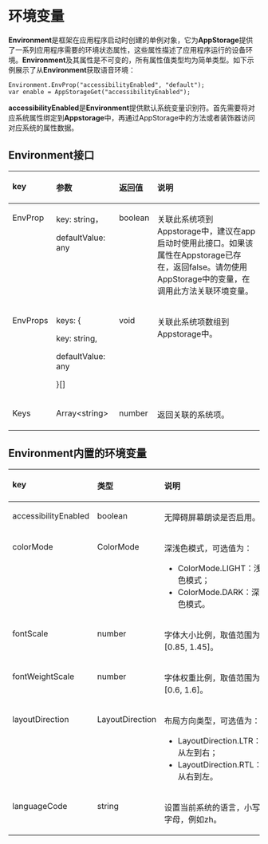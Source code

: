 # 环境变量<a name="ZH-CN_TOPIC_0000001129032930"></a>

**Environment**是框架在应用程序启动时创建的单例对象，它为**AppStorage**提供了一系列应用程序需要的环境状态属性，这些属性描述了应用程序运行的设备环境。**Environment**及其属性是不可变的，所有属性值类型均为简单类型。如下示例展示了从**Environment**获取语音环境：

```
Environment.EnvProp("accessibilityEnabled", "default");
var enable = AppStorageGet("accessibilityEnabled");
```

**accessibilityEnabled**是**Environment**提供默认系统变量识别符。首先需要将对应系统属性绑定到**Appstorage**中，再通过AppStorage中的方法或者装饰器访问对应系统的属性数据。

## Environment接口<a name="section12843192134"></a>

<a name="table384419171310"></a>
<table><thead align="left"><tr id="row284141915136"><th class="cellrowborder" valign="top" width="14.26%" id="mcps1.1.5.1.1"><p id="p1784419191310"><a name="p1784419191310"></a><a name="p1784419191310"></a><strong id="b88541913130"><a name="b88541913130"></a><a name="b88541913130"></a>key</strong></p>
</th>
<th class="cellrowborder" valign="top" width="25.330000000000002%" id="mcps1.1.5.1.2"><p id="p168921384172"><a name="p168921384172"></a><a name="p168921384172"></a>参数</p>
</th>
<th class="cellrowborder" valign="top" width="12.590000000000002%" id="mcps1.1.5.1.3"><p id="p12851119141312"><a name="p12851119141312"></a><a name="p12851119141312"></a>返回值</p>
</th>
<th class="cellrowborder" valign="top" width="47.82%" id="mcps1.1.5.1.4"><p id="p885719141315"><a name="p885719141315"></a><a name="p885719141315"></a><strong id="b188551941314"><a name="b188551941314"></a><a name="b188551941314"></a>说明</strong></p>
</th>
</tr>
</thead>
<tbody><tr id="row6857197134"><td class="cellrowborder" valign="top" width="14.26%" headers="mcps1.1.5.1.1 "><p id="p1385101911130"><a name="p1385101911130"></a><a name="p1385101911130"></a>EnvProp</p>
</td>
<td class="cellrowborder" valign="top" width="25.330000000000002%" headers="mcps1.1.5.1.2 "><p id="p5663204012204"><a name="p5663204012204"></a><a name="p5663204012204"></a>key: string，</p>
<p id="p566354016203"><a name="p566354016203"></a><a name="p566354016203"></a>defaultValue: any</p>
</td>
<td class="cellrowborder" valign="top" width="12.590000000000002%" headers="mcps1.1.5.1.3 "><p id="p1585019161319"><a name="p1585019161319"></a><a name="p1585019161319"></a>boolean</p>
</td>
<td class="cellrowborder" valign="top" width="47.82%" headers="mcps1.1.5.1.4 "><p id="p385151931313"><a name="p385151931313"></a><a name="p385151931313"></a>关联此系统项到Appstorage中，建议在app启动时使用此接口。如果该属性在Appstorage已存在，返回false。请勿使用AppStorage中的变量，在调用此方法关联环境变量。</p>
</td>
</tr>
<tr id="row685121921320"><td class="cellrowborder" valign="top" width="14.26%" headers="mcps1.1.5.1.1 "><p id="p89412247562"><a name="p89412247562"></a><a name="p89412247562"></a>EnvProps</p>
</td>
<td class="cellrowborder" valign="top" width="25.330000000000002%" headers="mcps1.1.5.1.2 "><p id="p16911327112814"><a name="p16911327112814"></a><a name="p16911327112814"></a>keys: {</p>
<p id="p260853217289"><a name="p260853217289"></a><a name="p260853217289"></a>key: string,</p>
<p id="p2084673414282"><a name="p2084673414282"></a><a name="p2084673414282"></a>defaultValue: any</p>
<p id="p1989210821720"><a name="p1989210821720"></a><a name="p1989210821720"></a>}[]</p>
</td>
<td class="cellrowborder" valign="top" width="12.590000000000002%" headers="mcps1.1.5.1.3 "><p id="p19487625142016"><a name="p19487625142016"></a><a name="p19487625142016"></a>void</p>
</td>
<td class="cellrowborder" valign="top" width="47.82%" headers="mcps1.1.5.1.4 "><p id="p2029419733518"><a name="p2029419733518"></a><a name="p2029419733518"></a>关联此系统项数组到Appstorage中。</p>
</td>
</tr>
<tr id="row198581961319"><td class="cellrowborder" valign="top" width="14.26%" headers="mcps1.1.5.1.1 "><p id="p1685319131316"><a name="p1685319131316"></a><a name="p1685319131316"></a>Keys</p>
</td>
<td class="cellrowborder" valign="top" width="25.330000000000002%" headers="mcps1.1.5.1.2 "><p id="p1282319383561"><a name="p1282319383561"></a><a name="p1282319383561"></a>Array&lt;string&gt;</p>
</td>
<td class="cellrowborder" valign="top" width="12.590000000000002%" headers="mcps1.1.5.1.3 "><p id="p128511951310"><a name="p128511951310"></a><a name="p128511951310"></a>number</p>
</td>
<td class="cellrowborder" valign="top" width="47.82%" headers="mcps1.1.5.1.4 "><p id="p138551931318"><a name="p138551931318"></a><a name="p138551931318"></a>返回关联的系统项。</p>
</td>
</tr>
</tbody>
</table>

## Environment内置的环境变量<a name="section76906244255"></a>

<a name="table367mcpsimp"></a>
<table><thead align="left"><tr id="row373mcpsimp"><th class="cellrowborder" valign="top" width="25.919999999999998%" id="mcps1.1.4.1.1"><p id="p375mcpsimp"><a name="p375mcpsimp"></a><a name="p375mcpsimp"></a><strong id="b1320314815620"><a name="b1320314815620"></a><a name="b1320314815620"></a>key</strong></p>
</th>
<th class="cellrowborder" valign="top" width="22.02%" id="mcps1.1.4.1.2"><p id="p377mcpsimp"><a name="p377mcpsimp"></a><a name="p377mcpsimp"></a><strong id="b2204581618"><a name="b2204581618"></a><a name="b2204581618"></a>类型</strong></p>
</th>
<th class="cellrowborder" valign="top" width="52.059999999999995%" id="mcps1.1.4.1.3"><p id="p379mcpsimp"><a name="p379mcpsimp"></a><a name="p379mcpsimp"></a><strong id="b1220514815611"><a name="b1220514815611"></a><a name="b1220514815611"></a>说明</strong></p>
</th>
</tr>
</thead>
<tbody><tr id="row380mcpsimp"><td class="cellrowborder" valign="top" width="25.919999999999998%" headers="mcps1.1.4.1.1 "><p id="p7162853112520"><a name="p7162853112520"></a><a name="p7162853112520"></a>accessibilityEnabled</p>
</td>
<td class="cellrowborder" valign="top" width="22.02%" headers="mcps1.1.4.1.2 "><p id="p384mcpsimp"><a name="p384mcpsimp"></a><a name="p384mcpsimp"></a>boolean</p>
</td>
<td class="cellrowborder" valign="top" width="52.059999999999995%" headers="mcps1.1.4.1.3 "><p id="p386mcpsimp"><a name="p386mcpsimp"></a><a name="p386mcpsimp"></a>无障碍屏幕朗读是否启用。</p>
</td>
</tr>
<tr id="row387mcpsimp"><td class="cellrowborder" valign="top" width="25.919999999999998%" headers="mcps1.1.4.1.1 "><p id="p389mcpsimp"><a name="p389mcpsimp"></a><a name="p389mcpsimp"></a>colorMode</p>
</td>
<td class="cellrowborder" valign="top" width="22.02%" headers="mcps1.1.4.1.2 "><p id="p391mcpsimp"><a name="p391mcpsimp"></a><a name="p391mcpsimp"></a>ColorMode</p>
</td>
<td class="cellrowborder" valign="top" width="52.059999999999995%" headers="mcps1.1.4.1.3 "><p id="p897319423383"><a name="p897319423383"></a><a name="p897319423383"></a>深浅色模式，可选值为：</p>
<a name="ul11210147183818"></a><a name="ul11210147183818"></a><ul id="ul11210147183818"><li>ColorMode.LIGHT：浅色模式；</li><li>ColorMode.DARK：深色模式。</li></ul>
</td>
</tr>
<tr id="row394mcpsimp"><td class="cellrowborder" valign="top" width="25.919999999999998%" headers="mcps1.1.4.1.1 "><p id="p396mcpsimp"><a name="p396mcpsimp"></a><a name="p396mcpsimp"></a>fontScale</p>
</td>
<td class="cellrowborder" valign="top" width="22.02%" headers="mcps1.1.4.1.2 "><p id="p398mcpsimp"><a name="p398mcpsimp"></a><a name="p398mcpsimp"></a>number</p>
</td>
<td class="cellrowborder" valign="top" width="52.059999999999995%" headers="mcps1.1.4.1.3 "><p id="p400mcpsimp"><a name="p400mcpsimp"></a><a name="p400mcpsimp"></a>字体大小比例，取值范围为[0.85, 1.45]。</p>
</td>
</tr>
<tr id="row401mcpsimp"><td class="cellrowborder" valign="top" width="25.919999999999998%" headers="mcps1.1.4.1.1 "><p id="p778417357267"><a name="p778417357267"></a><a name="p778417357267"></a>fontWeightScale</p>
</td>
<td class="cellrowborder" valign="top" width="22.02%" headers="mcps1.1.4.1.2 "><p id="p405mcpsimp"><a name="p405mcpsimp"></a><a name="p405mcpsimp"></a>number</p>
</td>
<td class="cellrowborder" valign="top" width="52.059999999999995%" headers="mcps1.1.4.1.3 "><p id="p407mcpsimp"><a name="p407mcpsimp"></a><a name="p407mcpsimp"></a>字体权重比例，取值范围为[0.6, 1.6]。</p>
</td>
</tr>
<tr id="row408mcpsimp"><td class="cellrowborder" valign="top" width="25.919999999999998%" headers="mcps1.1.4.1.1 "><p id="p410mcpsimp"><a name="p410mcpsimp"></a><a name="p410mcpsimp"></a>layoutDirection</p>
</td>
<td class="cellrowborder" valign="top" width="22.02%" headers="mcps1.1.4.1.2 "><p id="p412mcpsimp"><a name="p412mcpsimp"></a><a name="p412mcpsimp"></a>LayoutDirection</p>
</td>
<td class="cellrowborder" valign="top" width="52.059999999999995%" headers="mcps1.1.4.1.3 "><p id="p549615347406"><a name="p549615347406"></a><a name="p549615347406"></a>布局方向类型，可选值为：</p>
<a name="ul370513428408"></a><a name="ul370513428408"></a><ul id="ul370513428408"><li>LayoutDirection.LTR：从左到右；</li><li>LayoutDirection.RTL：从右到左。</li></ul>
</td>
</tr>
<tr id="row415mcpsimp"><td class="cellrowborder" valign="top" width="25.919999999999998%" headers="mcps1.1.4.1.1 "><p id="p417mcpsimp"><a name="p417mcpsimp"></a><a name="p417mcpsimp"></a>languageCode</p>
</td>
<td class="cellrowborder" valign="top" width="22.02%" headers="mcps1.1.4.1.2 "><p id="p419mcpsimp"><a name="p419mcpsimp"></a><a name="p419mcpsimp"></a>string</p>
</td>
<td class="cellrowborder" valign="top" width="52.059999999999995%" headers="mcps1.1.4.1.3 "><p id="p421mcpsimp"><a name="p421mcpsimp"></a><a name="p421mcpsimp"></a>设置当前系统的语言，小写字母，例如zh。</p>
</td>
</tr>
</tbody>
</table>
